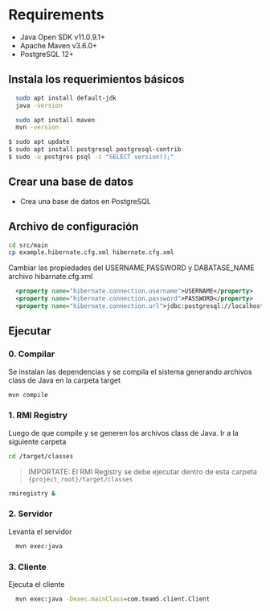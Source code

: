 # Requirements

- Java Open SDK v11.0.9.1+
- Apache Maven v3.6.0+
- PostgreSQL 12+

## Instala los requerimientos básicos

```bash
  sudo apt install default-jdk
  java -version
```

```bash
  sudo apt install maven
  mvn -version
```

```bash
$ sudo apt update
$ sudo apt install postgresql postgresql-contrib
$ sudo -u postgres psql -c "SELECT version();"
```

## Crear una base de datos
- Crea una base de datos en PostgreSQL
## Archivo de configuración
```bash
cd src/main 
cp example.hibernate.cfg.xml hibernate.cfg.xml
```
Cambiar las propiedades del USERNAME,PASSWORD y DABATASE_NAME archivo hibarnate.cfg.xml
```xml
  <property name="hibernate.connection.username">USERNAME</property>
  <property name="hibernate.connection.password">PASSWORD</property>
  <property name="hibernate.connection.url">jdbc:postgresql://localhost:5432/DABATASE_NAME</property> 
```

## Ejecutar
### 0. Compilar
Se instalan las dependencias y se compila el sistema generando archivos class de Java en la carpeta target
```bash
mvn compile
```

### 1. RMI Registry
Luego de que compile y se generen los archivos class de Java. Ir a la siguiente carpeta
```bash
cd /target/classes
```

> IMPORTATE: El RMI Registry se debe ejecutar dentro de esta carpeta  `{project_root}/target/classes`
```bash
rmiregistry &
```


### 2. Servidor
Levanta el servidor
```bash
  mvn exec:java
```

### 3. Cliente
Ejecuta el cliente
```bash
  mvn exec:java -Dexec.mainClass=com.team5.client.Client
```